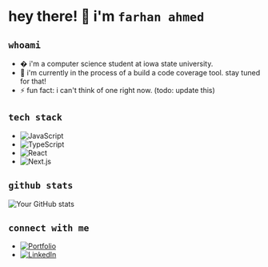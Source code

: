 # hey there! 👋 i'm `farhan ahmed`

## `whoami`
- � i'm a computer science student at iowa state university.
- 🌱 i'm currently in the process of a build a code coverage tool. stay tuned for that!
- ⚡ fun fact: i can't think of one right now. (todo: update this)

## `tech stack`
* ![JavaScript](https://img.shields.io/badge/-JavaScript-F7DF1E?style=flat-rounded&logo=javascript&logoColor=black)
* ![TypeScript](https://img.shields.io/badge/-TypeScript-3178C6?style=flat-rounded&logo=typescript&logoColor=white)
* ![React](https://img.shields.io/badge/-React-61DAFB?style=flat-rounded&logo=react&logoColor=black)
* ![Next.js](https://img.shields.io/badge/-Next.js-000000?style=flat-rounded&logo=next.js&logoColor=white)

## `github stats`
![Your GitHub stats](https://github-readme-stats.vercel.app/api?username=farhan-ahmed1&show_icons=true&theme=dark)

## `connect with me`
* [![Portfolio](https://img.shields.io/badge/-Portfolio-000000?style=flat-rounded&logo=react&logoColor=white)](https://farhan-ahmed.com/)
* [![LinkedIn](https://img.shields.io/badge/-LinkedIn-0077B5?style=flat-rounded&logo=linkedin&logoColor=white)](https://www.linkedin.com/in/farhan-m-ahmed/)
